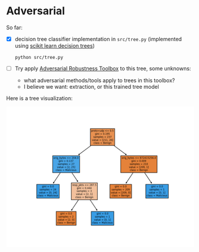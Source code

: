 # Adversarial 

So far:

- [x] decision tree classifier implementation in `src/tree.py` (implemented using [scikit learn decision trees][1])

    ```text
    python src/tree.py
    ```
  
- [ ] Try apply [Adversarial Robustness Toolbox][2] to this tree, some unknowns:
    
  - what adversarial methods/tools apply to trees in this toolbox?
  - I believe we want: extraction, or this trained tree model
  
  
Here is a tree visualization:
  
![image](CTU-44-1.png)   
  
  
  
[1]: https://scikit-learn.org/stable/modules/tree.html  
[2]: https://adversarial-robustness-toolbox.readthedocs.io/en/latest/